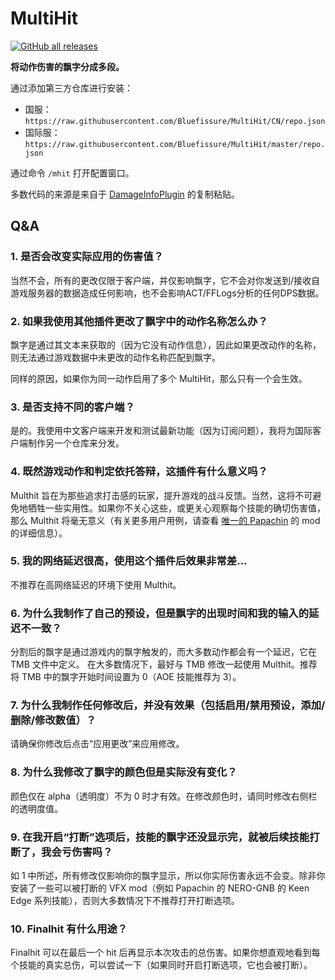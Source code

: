 # MultiHit

[![GitHub all releases](https://img.shields.io/github/downloads/Bluefissure/MultiHit/total?color=green)](https://github.com/Bluefissure/MultiHit/releases)

**将动作伤害的飘字分成多段。**

通过添加第三方仓库进行安装：
- 国服：`https://raw.githubusercontent.com/Bluefissure/MultiHit/CN/repo.json`
- 国际服：`https://raw.githubusercontent.com/Bluefissure/MultiHit/master/repo.json`

通过命令 `/mhit` 打开配置窗口。

多数代码的来源是来自于 [DamageInfoPlugin](https://github.com/lmcintyre/DamageInfoPlugin) 的复制粘贴。

## Q&A

### 1. 是否会改变实际应用的伤害值？
当然不会，所有的更改仅限于客户端，并仅影响飘字，它不会对你发送到/接收自游戏服务器的数据造成任何影响，也不会影响ACT/FFLogs分析的任何DPS数据。

### 2. 如果我使用其他插件更改了飘字中的动作名称怎么办？
飘字是通过其文本来获取的（因为它没有动作信息），因此如果更改动作的名称，则无法通过游戏数据中未更改的动作名称匹配到飘字。

同样的原因，如果你为同一动作启用了多个 MultiHit，那么只有一个会生效。

### 3. 是否支持不同的客户端？
是的。我使用中文客户端来开发和测试最新功能（因为订阅问题），我将为国际客户端制作另一个仓库来分发。

### 4. 既然游戏动作和判定依托答辩，这插件有什么意义吗？
Multhit 旨在为那些追求打击感的玩家，提升游戏的战斗反馈。当然，这将不可避免地牺牲一些实用性。如果你不关心这些，或更关心观察每个技能的确切伤害值，那么 Multhit 将毫无意义（有关更多用户用例，请查看 [唯一的 Papachin](https://www.youtube.com/c/papapachin) 的 mod 的详细信息）。

### 5. 我的网络延迟很高，使用这个插件后效果非常差...
不推荐在高网络延迟的环境下使用 Multhit。

### 6. 为什么我制作了自己的预设，但是飘字的出现时间和我的输入的延迟不一致？
分割后的飘字是通过游戏内的飘字触发的，而大多数动作都会有一个延迟，它在 TMB 文件中定义。
在大多数情况下，最好与 TMB 修改一起使用 Multhit。推荐将 TMB 中的飘字开始时间设置为 0（AOE 技能推荐为 3）。

### 7. 为什么我制作任何修改后，并没有效果（包括启用/禁用预设，添加/删除/修改数值）？
请确保你修改后点击“应用更改”来应用修改。

### 8. 为什么我修改了飘字的颜色但是实际没有变化？
颜色仅在 alpha（透明度）不为 0 时才有效。在修改颜色时，请同时修改右侧栏的透明度值。

### 9. 在我开启“打断”选项后，技能的飘字还没显示完，就被后续技能打断了，我会亏伤害吗？
如 1 中所述，所有修改仅影响你的飘字显示，所以你实际伤害永远不会变。除非你安装了一些可以被打断的 VFX mod（例如 Papachin 的 NERO-GNB 的 Keen Edge 系列技能），否则大多数情况下不推荐打开打断选项。

### 10. Finalhit 有什么用途？
Finalhit 可以在最后一个 hit 后再显示本次攻击的总伤害。如果你想直观地看到每个技能的真实总伤，可以尝试一下（如果同时开启打断选项，它也会被打断）。
